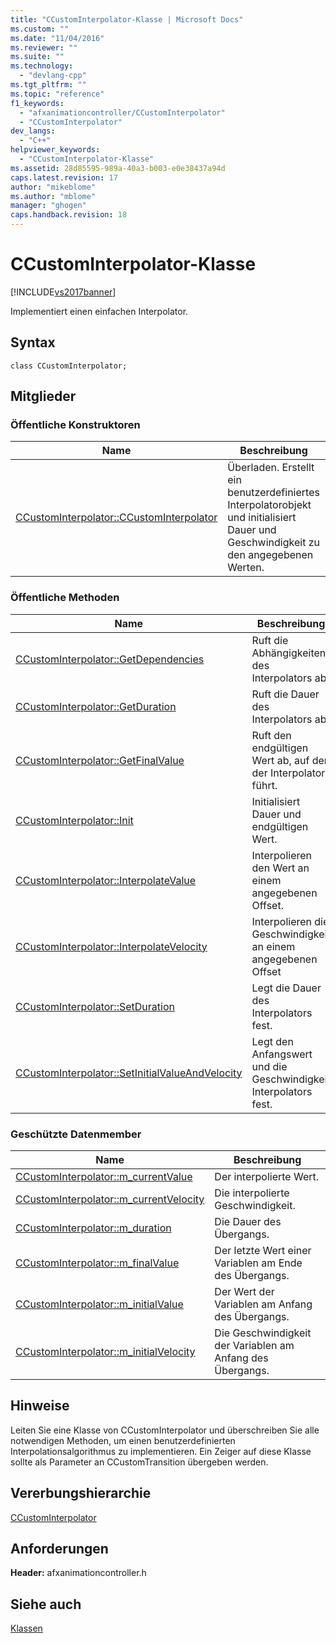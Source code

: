 ```yaml
---
title: "CCustomInterpolator-Klasse | Microsoft Docs"
ms.custom: ""
ms.date: "11/04/2016"
ms.reviewer: ""
ms.suite: ""
ms.technology: 
  - "devlang-cpp"
ms.tgt_pltfrm: ""
ms.topic: "reference"
f1_keywords: 
  - "afxanimationcontroller/CCustomInterpolator"
  - "CCustomInterpolator"
dev_langs: 
  - "C++"
helpviewer_keywords: 
  - "CCustomInterpolator-Klasse"
ms.assetid: 28d85595-989a-40a3-b003-e0e38437a94d
caps.latest.revision: 17
author: "mikeblome"
ms.author: "mblome"
manager: "ghogen"
caps.handback.revision: 18
---
```

# CCustomInterpolator-Klasse
[!INCLUDE[vs2017banner](../../assembler/inline/includes/vs2017banner.md)]

Implementiert einen einfachen Interpolator.  
  
## Syntax  
  
```  
class CCustomInterpolator;  
```  
  
## Mitglieder  
  
### Öffentliche Konstruktoren  
  
|Name|Beschreibung|  
|----------|------------------|  
|[CCustomInterpolator::CCustomInterpolator](../Topic/CCustomInterpolator::CCustomInterpolator.md)|Überladen.  Erstellt ein benutzerdefiniertes Interpolatorobjekt und initialisiert Dauer und Geschwindigkeit zu den angegebenen Werten.|  
  
### Öffentliche Methoden  
  
|Name|Beschreibung|  
|----------|------------------|  
|[CCustomInterpolator::GetDependencies](../Topic/CCustomInterpolator::GetDependencies.md)|Ruft die Abhängigkeiten des Interpolators ab.|  
|[CCustomInterpolator::GetDuration](../Topic/CCustomInterpolator::GetDuration.md)|Ruft die Dauer des Interpolators ab.|  
|[CCustomInterpolator::GetFinalValue](../Topic/CCustomInterpolator::GetFinalValue.md)|Ruft den endgültigen Wert ab, auf den der Interpolator führt.|  
|[CCustomInterpolator::Init](../Topic/CCustomInterpolator::Init.md)|Initialisiert Dauer und endgültigen Wert.|  
|[CCustomInterpolator::InterpolateValue](../Topic/CCustomInterpolator::InterpolateValue.md)|Interpolieren den Wert an einem angegebenen Offset.|  
|[CCustomInterpolator::InterpolateVelocity](../Topic/CCustomInterpolator::InterpolateVelocity.md)|Interpolieren die Geschwindigkeit an einem angegebenen Offset|  
|[CCustomInterpolator::SetDuration](../Topic/CCustomInterpolator::SetDuration.md)|Legt die Dauer des Interpolators fest.|  
|[CCustomInterpolator::SetInitialValueAndVelocity](../Topic/CCustomInterpolator::SetInitialValueAndVelocity.md)|Legt den Anfangswert und die Geschwindigkeit Interpolators fest.|  
  
### Geschützte Datenmember  
  
|Name|Beschreibung|  
|----------|------------------|  
|[CCustomInterpolator::m\_currentValue](../Topic/CCustomInterpolator::m_currentValue.md)|Der interpolierte Wert.|  
|[CCustomInterpolator::m\_currentVelocity](../Topic/CCustomInterpolator::m_currentVelocity.md)|Die interpolierte Geschwindigkeit.|  
|[CCustomInterpolator::m\_duration](../Topic/CCustomInterpolator::m_duration.md)|Die Dauer des Übergangs.|  
|[CCustomInterpolator::m\_finalValue](../Topic/CCustomInterpolator::m_finalValue.md)|Der letzte Wert einer Variablen am Ende des Übergangs.|  
|[CCustomInterpolator::m\_initialValue](../Topic/CCustomInterpolator::m_initialValue.md)|Der Wert der Variablen am Anfang des Übergangs.|  
|[CCustomInterpolator::m\_initialVelocity](../Topic/CCustomInterpolator::m_initialVelocity.md)|Die Geschwindigkeit der Variablen am Anfang des Übergangs.|  
  
## Hinweise  
 Leiten Sie eine Klasse von CCustomInterpolator und überschreiben Sie alle notwendigen Methoden, um einen benutzerdefinierten Interpolationsalgorithmus zu implementieren.  Ein Zeiger auf diese Klasse sollte als Parameter an CCustomTransition übergeben werden.  
  
## Vererbungshierarchie  
 [CCustomInterpolator](../../mfc/reference/ccustominterpolator-class.md)  
  
## Anforderungen  
 **Header:**  afxanimationcontroller.h  
  
## Siehe auch  
 [Klassen](../../mfc/reference/mfc-classes.md)